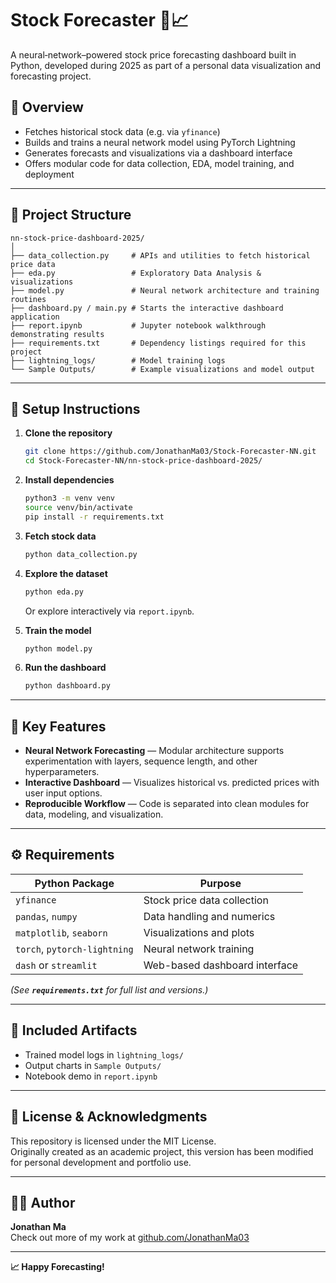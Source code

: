 # Stock Forecaster 🧫📈

A neural‑network–powered stock price forecasting dashboard built in Python, developed during 2025 as part of a personal data visualization and forecasting project.

## 🚀 Overview

- Fetches historical stock data (e.g. via `yfinance`)
- Builds and trains a neural network model using PyTorch Lightning
- Generates forecasts and visualizations via a dashboard interface
- Offers modular code for data collection, EDA, model training, and deployment

---

## 📁 Project Structure

```text
nn-stock-price-dashboard-2025/
│
├── data_collection.py     # APIs and utilities to fetch historical price data
├── eda.py                 # Exploratory Data Analysis & visualizations
├── model.py               # Neural network architecture and training routines
├── dashboard.py / main.py # Starts the interactive dashboard application
├── report.ipynb           # Jupyter notebook walkthrough demonstrating results
├── requirements.txt       # Dependency listings required for this project
├── lightning_logs/        # Model training logs
└── Sample Outputs/        # Example visualizations and model output
```

---

## 🔧 Setup Instructions

1. **Clone the repository**

   ```bash
   git clone https://github.com/JonathanMa03/Stock-Forecaster-NN.git
   cd Stock-Forecaster-NN/nn-stock-price-dashboard-2025/
   ```

2. **Install dependencies**

   ```bash
   python3 -m venv venv
   source venv/bin/activate
   pip install -r requirements.txt
   ```

3. **Fetch stock data**

   ```bash
   python data_collection.py
   ```

4. **Explore the dataset**

   ```bash
   python eda.py
   ```

   Or explore interactively via `report.ipynb`.

5. **Train the model**

   ```bash
   python model.py
   ```

6. **Run the dashboard**

   ```bash
   python dashboard.py
   ```

---

## 🧠 Key Features

- **Neural Network Forecasting** — Modular architecture supports experimentation with layers, sequence length, and other hyperparameters.
- **Interactive Dashboard** — Visualizes historical vs. predicted prices with user input options.
- **Reproducible Workflow** — Code is separated into clean modules for data, modeling, and visualization.

---

## ⚙️ Requirements

| Python Package               | Purpose                       |
| ---------------------------- | ----------------------------- |
| `yfinance`                   | Stock price data collection   |
| `pandas`, `numpy`            | Data handling and numerics    |
| `matplotlib`, `seaborn`      | Visualizations and plots      |
| `torch`, `pytorch-lightning` | Neural network training       |
| `dash` or `streamlit`        | Web-based dashboard interface |

*(See **`requirements.txt`** for full list and versions.)*

---

## 📂 Included Artifacts

- Trained model logs in `lightning_logs/`
- Output charts in `Sample Outputs/`
- Notebook demo in `report.ipynb`

---

## 📄 License & Acknowledgments

This repository is licensed under the MIT License.\
Originally created as an academic project, this version has been modified for personal development and portfolio use.

---

## 👨‍💼 Author

**Jonathan Ma**\
Check out more of my work at [github.com/JonathanMa03](https://github.com/JonathanMa03)

---

**📈 Happy Forecasting!**

